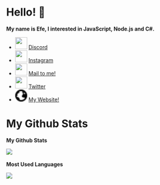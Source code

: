 # Hello! 👋

**My name is Efe, I interested in JavaScript, Node.js and C#.**

- <img height="32" width="32" src="https://unpkg.com/simple-icons@v5/icons/discord.svg" /> [Discord](https://discord.com/users/980910195230269540)
- <img height="32" width="32" src="https://unpkg.com/simple-icons@v5/icons/instagram.svg" /> [Instagram](https://instagram.com/efemertcbgl)
- <img height="32" width="32" src="https://unpkg.com/simple-icons@v5/icons/gmail.svg" /> [Mail to me!](mailto:efemertcbgl.proton.me)
- <img height="32" width="32" src="https://unpkg.com/simple-icons@v5/icons/twitter.svg" /> [Twitter](https://twitter.com/efemertcbgl)
- <img height="32" width="32" src="https://raw.githubusercontent.com/iconic/open-iconic/master/svg/globe.svg" /> [My Website!](http://efeleee.tk)


# My Github Stats

**My Github Stats**

<img src="https://github-readme-stats.vercel.app/api?username=efeleee&theme=dark">

**Most Used Languages**

<img src="https://github-readme-stats.vercel.app/api/top-langs/?username=efelee&theme=dark&layout=compact">

 

